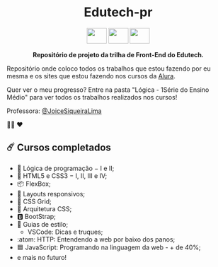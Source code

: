 <h1 align="center"><b>Edutech-pr</b></h1>

<section align="center">
<img  height="35" width="45" src="https://cdn.jsdelivr.net/gh/devicons/devicon/icons/javascript/javascript-original.svg" />
<img  height="35" width="45" src="https://cdn.jsdelivr.net/gh/devicons/devicon/icons/html5/html5-original.svg" />
<img  height="35" width="45" src="https://cdn.jsdelivr.net/gh/devicons/devicon/icons/css3/css3-original.svg" />
</section>

<p align="center"><b> Repositório de projeto da trilha de Front-End do Edutech. </b></p>

Repositório onde coloco todos os trabalhos que estou fazendo por eu mesma e os sites que estou fazendo nos cursos da [Alura](https://www.alura.com.br/).

Quer ver o meu progresso? Entre na pasta "Lógica - 1Série do Ensino Médio" para ver todos os trabalhos realizados nos cursos!

Professora:  <a href="https://github.com/profJoice">@JoiceSiqueiraLima</a></p> :woman_teacher: :heart:

:comet: Cursos completados
------

* :jigsaw: Lógica de programação − I e II;
* :speech_balloon: HTML5 e CSS3 − I, II, III e IV;
* :package: FlexBox;
* :iphone: Layouts responsivos;
* :bricks: CSS Grid;
* :open_file_folder: Arquitetura CSS; 
* :b: BootStrap; 
* :symbols: Guias de estilo;
  * VSCode: Dicas e truques;
* :atom: HTTP: Entendendo a web por baixo dos panos;
* :blue_square: JavaScript: Programando na linguagem da web - + de 40%;
* e mais no futuro!

#
